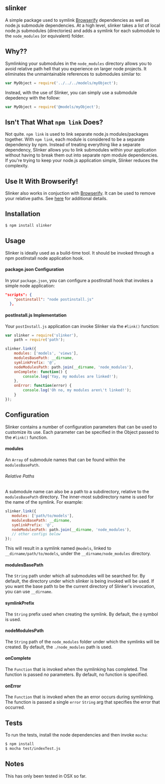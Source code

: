 ## slinker

A simple package used to symlink [Browserify](http://browserify.org/) dependencies as well as node.js submodule dependencies. At a high level, slinker takes a list of local node.js submodules (directories) and adds a symlink for each submodule to the `node_modules` (or equivalent) folder.

## Why??

Symlinking your submodules in the `node_modules` directory allows you to avoid relative path hell that you experience on larger node projects. It eliminates the unmaintainable references to submodules similar to:

```javascript
var MyObject = require('../../../models/myObject');
```

Instead, with the use of Slinker, you can simply use a submodule depedency with the follow:

```javascript
var MyObject = require('@models/myObject');
```

## Isn't That What `npm link` Does?

Not quite. `npm link` is used to link separate node.js modules/packages together. With `npm link`, each module is considered to be a separate dependency by npm. Instead of treating everything like a separate dependency, Slinker allows you to link submodules within your application without having to break them out into separate npm module dependencies. If you're trying to keep your node.js application simple, Slinker reduces the complexity.

## Use It With Browserify!

Slinker also works in conjuction with [Browserify](http://browserify.org/). It can be used to remove your relative paths. See  [here](https://github.com/substack/browserify-handbook#avoiding-) for additional details.

## Installation

```bash
$ npm install slinker
```

## Usage

Slinker is ideally used as a build-time tool. It should be invoked through a npm postInstall node application hook.

#### package.json Configuration

In your `package.json`, you can configure a postInstall hook that invokes a simple node application:

```json
"scripts": {
    "postinstall": "node postinstall.js"
  },
```

#### postInstall.js Implementation

Your `postInstall.js` application can invoke Slinker via the `#link()` function:

```javascript
var slinker = require('slinker'),
    path = require('path');

slinker.link({
	modules: ['models', 'views'],
	modulesBasePath: __dirname,
	symlinkPrefix: '@',
	nodeModulesPath: path.join(__dirname, 'node_modules'),
	onComplete: function() {
		console.log('Yay, my modules are linked!');
	},
	onError: function(error) {
		console.log('Oh no, my modules aren\'t linked!');
	}
});
```

## Configuration

Slinker contains a number of configuration parameters that can be used to customize its use. Each parameter can be specified in the Object passed to the `#link()` function.

#### modules

An `Array` of submodule names that can be found within the `modulesBasePath`.

###### Relative Paths

A submodule name can also be a path to a subdirectory, relative to the `modulesBasePath` directory. The inner-most subdirectory name is used for the name of the symlink. For example:
 
 ```javascript
 slinker.link({
 	modules: ['path/to/models'],
 	modulesBasePath: __dirname,
    symlinkPrefix: '@',
    nodeModulesPath: path.join(__dirname, 'node_modules'),
 	// other configs below
 });
 ```
 
 This will result in a symlink named `@models`, linked to `__dirname/path/to/models`, under the `__dirname/node_modules` directory.

#### modulesBasePath

The `String` path under which all submodules will be searched for. By default, the directory under which slinker is being invoked will be used. If you want the base path to be the current directory of Slinker's invocation, you can use `__dirname`.

#### symlinkPrefix

The `String` prefix used when creating the symlink. By default, the `@` symbol is used.

#### nodeModulesPath

The `String` path of the `node_modules` folder under which the symlinks will be created. By default, the `./node_modules` path is used.

#### onComplete

The `Function` that is invoked when the symlinking has completed. The function is passed _no_ parameters. By default, no function is specified.

#### onError

The `Function` that is invoked when the an error occurs during symlinking. The function is passed a single `error` `String` arg that specifies the error that occurred.

## Tests

To run the tests, install the node dependencies and then invoke `mocha`:

```bash
$ npm install
$ mocha test/indexTest.js
```

## Notes

This has only been tested in OSX so far.
